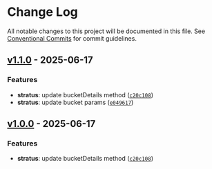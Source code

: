 # Change Log

All notable changes to this project will be documented in this file. See [Conventional Commits](https://conventionalcommits.org) for commit guidelines.


## [v1.1.0](https://github.com/catalystbyzoho/zcatalyst-sdk-js/releases/tag/v1.1.0) - 2025-06-17

### Features
- **stratus**: update bucketDetails method ([`c20c108`](https://github.com/catalystbyzoho/zcatalyst-sdk-js/commit/c20c108da6da6a6feb3bb1de69f3820b297de32b))
- **stratus**: update bucket params ([`e049617`](https://github.com/catalystbyzoho/zcatalyst-sdk-js/commit/e0496170f023c58018a5401b3eee03391ea81be1))

## [v1.0.0](https://github.com/catalystbyzoho/zcatalyst-sdk-js/releases/tag/v1.0.0) - 2025-06-17

### Features
- **stratus**: update bucketDetails method ([`c20c108`](https://github.com/catalystbyzoho/zcatalyst-sdk-js/commit/c20c108da6da6a6feb3bb1de69f3820b297de32b))
